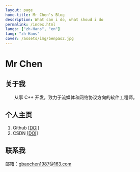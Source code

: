 ```yaml
---
layout: page
home-title: Mr Chen's Blog
description: What can i do, what shoud i do
permalink: /index.html
langs: ["zh-Hans", "en"]
lang: "zh-Hans"
cover: /assets/img/benpao2.jpg
---
```


# Mr Chen

## 关于我

&emsp;&emsp;从事 C++ 开发，致力于流媒体和网络协议方向的软件工程师。

## 个人主页

1. Github [[DOI]](https://github.com/gbcpp)
2. CSDN [[DOI]](https://blog.csdn.net/m0_59561186?spm=1010.2135.3001.5343)

## 联系我

邮箱：gbaochen1987@163.com
